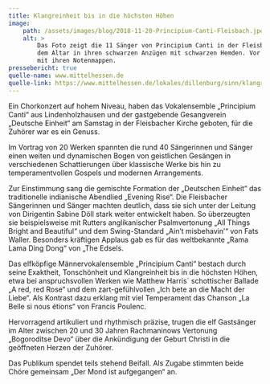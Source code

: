 ```yaml
---
title: Klangreinheit bis in die höchsten Höhen
image: 
    path: /assets/images/blog/2018-11-20-Principium-Canti-Fleisbach.jpeg
    alt: >
        Das Foto zeigt die 11 Sänger von Principium Canti in der Fleisbacher Kirche bei ihrem Auftritt. Sie stehen vor
        dem Altar in ihren schwarzen Anzügen mit schwarzen Hemden. Vor ihnen steht jeweils ein schwarzer Notenständer 
        mit ihren Notenmappen.
pressebericht: true
quelle-name: www.mittelhessen.de
quelle-link: https://www.mittelhessen.de/lokales/dillenburg/sinn/klangreinheit-bis-in-die-hochsten-hohen_19635652
---
```

Ein Chorkonzert auf hohem Niveau, haben das Vokalensemble „Principium Canti“ aus Lindenholzhausen und der gastgebende Gesangverein „Deutsche Einheit“ am Samstag in der Fleisbacher Kirche geboten, für die Zuhörer war es ein Genuss.

Im Vortrag von 20 Werken spannten die rund 40 Sängerinnen und Sänger einen weiten und dynamischen Bogen von geistlichen Gesängen in verschiedenen Schattierungen über klassische Werke bis hin zu temperamentvollen Gospels und modernen Arrangements.

Zur Einstimmung sang die gemischte Formation der „Deutschen Einheit“ das traditionelle indianische Abendlied „Evening Rise“. Die Fleisbacher Sängerinnen und Sänger machten deutlich, dass sie sich unter der Leitung von Dirigentin Sabine Döll stark weiter entwickelt haben. So überzeugten sie beispielsweise mit Rutters anglikanischer Psalmvertonung „All Things Bright and Beautiful“ und dem Swing-Standard „Ain’t misbehavin’“ von Fats Waller. Besonders kräftigen Applaus gab es für das weltbekannte „Rama Lama Ding Dong“ von „The Edsels.

Das elfköpfige Männervokalensemble „Principium Canti“ bestach durch seine Exaktheit, Tonschönheit und Klangreinheit bis in die höchsten Höhen, etwa bei anspruchsvollen Werken wie Matthew Harris` schottischer Ballade „A red, red Rose“ und dem zart-gefühlvollen „Ich bete an die Macht der Liebe“. Als Kontrast dazu erklang mit viel Temperament das Chanson „La Belle si nous étions“ von Francis Poulenc.

Hervorragend artikuliert und rhythmisch präzise, trugen die elf Gastsänger im Alter zwischen 20 und 30 Jahren Rachmaninows Vertonung „Bogoroditse Devo“ über die Ankündigung der Geburt Christi in die geöffneten Herzen der Zuhörer.

Das Publikum spendet teils stehend Beifall. Als Zugabe stimmten beide Chöre gemeinsam „Der Mond ist aufgegangen“ an.